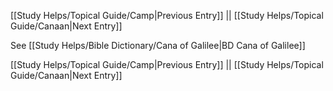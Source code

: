 [[Study Helps/Topical Guide/Camp|Previous Entry]]  ||  [[Study Helps/Topical Guide/Canaan|Next Entry]]

 See [[Study Helps/Bible Dictionary/Cana of Galilee|BD Cana of Galilee]]

[[Study Helps/Topical Guide/Camp|Previous Entry]]  ||  [[Study Helps/Topical Guide/Canaan|Next Entry]]